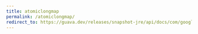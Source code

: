 ```yaml
---
title: atomiclongmap
permalink: /atomiclongmap/
redirect_to: https://guava.dev/releases/snapshot-jre/api/docs/com/google/common/util/concurrent/AtomicLongMap.html
---
```

